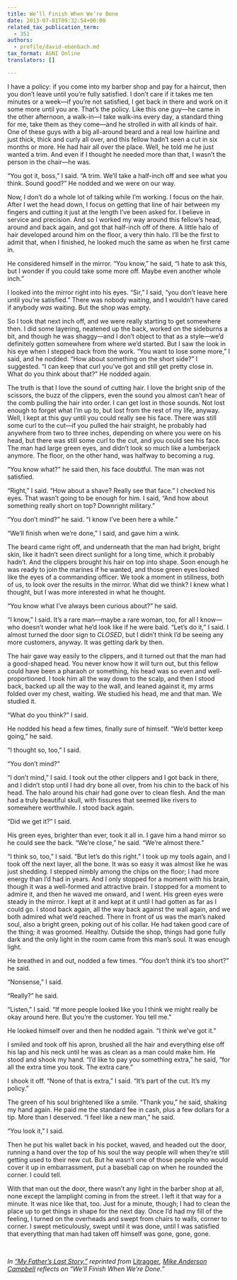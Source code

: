 ```yaml
---
title: We’ll Finish When We’re Done
date: 2013-07-01T09:32:54+00:00
related_tax_publication_term:
  - 351
authors:
  - profile/david-ebenbach.md
tax_format: AGNI Online
translators: []

---
```

I have a policy: if you come into my barber shop and pay for a haircut, then you don’t leave until you’re fully satisfied. I don’t care if it takes me ten minutes or a week—if you’re not satisfied, I get back in there and work on it some more until you are. That’s the policy. Like this one guy—he came in the other afternoon, a walk-in—I take walk-ins every day, a standard thing for me, take them as they come—and he strolled in with all kinds of hair. One of these guys with a big all-around beard and a real low hairline and just thick, thick and curly all over, and this fellow hadn’t seen a cut in six months or more. He had hair all over the place. Well, he told me he just wanted a trim. And even if I thought he needed more than that, I wasn’t the person in the chair—he was.

“You got it, boss,” I said. “A trim. We’ll take a half-inch off and see what you think. Sound good?” He nodded and we were on our way.

Now, I don’t do a whole lot of talking while I’m working. I focus on the hair. After I wet the head down, I focus on getting that line of hair between my fingers and cutting it just at the length I’ve been asked for. I believe in service and precision. And so I worked my way around this fellow’s head, around and back again, and got that half-inch off of there. A little halo of hair developed around him on the floor, a very thin halo. I’ll be the first to admit that, when I finished, he looked much the same as when he first came in.

He considered himself in the mirror. “You know,” he said, “I hate to ask this, but I wonder if you could take some more off. Maybe even another whole inch.”

I looked into the mirror right into his eyes. “Sir,” I said, “you don’t leave here until you’re satisfied.” There was nobody waiting, and I wouldn’t have cared if anybody _was_ waiting. But the shop was empty.

So I took that next inch off, and we were really starting to get somewhere then. I did some layering, neatened up the back, worked on the sideburns a bit, and though he was shaggy—and I don’t object to that as a style—we’d definitely gotten somewhere from where we’d started. But I saw the look in his eye when I stepped back from the work. “You want to lose some more,” I said, and he nodded. “How about something on the short side?” I suggested. “I can keep that curl you’ve got and still get pretty close in. What do you think about that?” He nodded again.

The truth is that I love the sound of cutting hair. I love the bright snip of the scissors, the buzz of the clippers, even the sound you almost can’t hear of the comb pulling the hair into order. I can get lost in those sounds. Not lost enough to forget what I’m up to, but lost from the rest of my life, anyway. Well, I kept at this guy until you could really see his face. There was still some curl to the cut—if you pulled the hair straight, he probably had anywhere from two to three inches, depending on where you were on his head, but there was still some curl to the cut, and you could see his face. The man had large green eyes, and didn’t look so much like a lumberjack anymore. The floor, on the other hand, was halfway to becoming a rug.

“You know what?” he said then, his face doubtful. The man was not satisfied.

“Right,” I said. “How about a shave? Really see that face.” I checked his eyes. That wasn’t going to be enough for him. I said, “And how about something really short on top? Downright military.”

“You don’t mind?” he said. “I know I’ve been here a while.”

“We’ll finish when we’re done,” I said, and gave him a wink.

The beard came right off, and underneath that the man had bright, bright skin, like it hadn’t seen direct sunlight for a long time, which it probably hadn’t. And the clippers brought his hair on top into shape. Soon enough he was ready to join the marines if he wanted, and those green eyes looked like the eyes of a commanding officer. We took a moment in stillness, both of us, to look over the results in the mirror. What did we think? I knew what I thought, but I was more interested in what he thought.

“You know what I’ve always been curious about?” he said.

“I know,” I said. It’s a rare man—maybe a rare woman, too, for all I know—who doesn’t wonder what he’d look like if he were bald. “Let’s do it,” I said. I almost turned the door sign to _CLOSED_, but I didn’t think I’d be seeing any more customers, anyway. It was getting dark by then.

The hair gave way easily to the clippers, and it turned out that the man had a good-shaped head. You never know how it will turn out, but this fellow could have been a pharaoh or something, his head was so even and well-proportioned. I took him all the way down to the scalp, and then I stood back, backed up all the way to the wall, and leaned against it, my arms folded over my chest, waiting. We studied his head, me and that man. We studied it.

“What do you think?” I said.

He nodded his head a few times, finally sure of himself. “We’d better keep going,” he said.

“I thought so, too,” I said.

“You don’t mind?”

“I don’t mind,” I said. I took out the other clippers and I got back in there, and I didn’t stop until I had dry bone all over, from his chin to the back of his head. The halo around his chair had gone over to clean flesh. And the man had a truly beautiful skull, with fissures that seemed like rivers to somewhere worthwhile. I stood back again.

“Did we get it?” I said.

His green eyes, brighter than ever, took it all in. I gave him a hand mirror so he could see the back. “We’re close,” he said. “We’re almost there.”

“I think so, too,” I said. “But let’s do this right.” I took up my tools again, and I took off the next layer, all the bone. It was so easy it was almost like he was just shedding. I stepped nimbly among the chips on the floor; I had more energy than I’d had in years. And I only stopped for a moment with his brain, though it was a well-formed and attractive brain. I stopped for a moment to admire it, and then he waved me onward, and I went. His green eyes were steady in the mirror. I kept at it and kept at it until I had gotten as far as I could go. I stood back again, all the way back against the wall again, and we both admired what we’d reached. There in front of us was the man’s naked soul, also a bright green, poking out of his collar. He had taken good care of the thing; it was groomed. Healthy. Outside the shop, things had gone fully dark and the only light in the room came from this man’s soul. It was enough light.

He breathed in and out, nodded a few times. “You don’t think it’s too short?” he said.

“Nonsense,” I said.

“Really?” he said.

“Listen,” I said. “If more people looked like you I think we might really be okay around here. But you’re the customer. You tell me.”

He looked himself over and then he nodded again. “I think we’ve got it.”

I smiled and took off his apron, brushed all the hair and everything else off his lap and his neck until he was as clean as a man could make him. He stood and shook my hand. “I’d like to pay you something extra,” he said, “for all the extra time you took. The extra care.”

I shook it off. “None of that is extra,” I said. “It’s part of the cut. It’s my policy.”

The green of his soul brightened like a smile. “Thank you,” he said, shaking my hand again. He paid me the standard fee in cash, plus a few dollars for a tip. More than I deserved. “I feel like a new man,” he said.

“You look it,” I said.

Then he put his wallet back in his pocket, waved, and headed out the door, running a hand over the top of his soul the way people will when they’re still getting used to their new cut. But he wasn’t one of those people who would cover it up in embarrassment, put a baseball cap on when he rounded the corner. I could tell.

With that man out the door, there wasn’t any light in the barber shop at all, none except the lamplight coming in from the street. I left it that way for a minute. It was nice like that, too. Just for a minute, though; I had to clean the place up to get things in shape for the next day. Once I’d had my fill of the feeling, I turned on the overheads and swept from chairs to walls, corner to corner. I swept meticulously, swept until it was done, until I was satisfied that everything that man had taken off himself was gone, gone, gone.

&nbsp;

_In [“My Father’s Last Story,”][1] reprinted from_ [Litragger][2]_, [Mike Anderson Campbell][3] reflects on “We’ll Finish When We’re Done.”_

 [1]: http://djgannon.cms-devl.bu.edu/agni-test-staging/publication/my-fathers-last-story/
 [2]: http://www.litragger.com/craft-and-life/my-fathers-last-story-mike-anderson-campbell/
 [3]: /about/our-people/authors/mike-anderson-campbell/